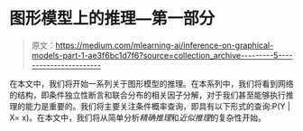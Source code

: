 # 图形模型上的推理—第一部分

> 原文：<https://medium.com/mlearning-ai/inference-on-graphical-models-part-1-ae3f6bc1d7f6?source=collection_archive---------5----------------------->

在本文中，我们将开始一系列关于图形模型的推理。在本系列中，我们将看到网络的结构，即条件独立性断言和联合分布的相关因子分解，对于我们甚至能够执行推理的能力是重要的。我们将主要关注条件概率查询，即具有以下形式的查询:P(Y | X= x)。在本文中，我们将从简单分析*精确推理*和*近似推理*的复杂性开始。